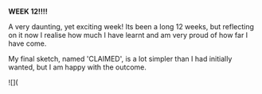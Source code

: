 **WEEK 12!!!!**

A very daunting, yet exciting week! Its been a long 12 weeks, but reflecting on it now I realise how much I have learnt and am very proud of how far I have come. 

My final sketch, named 'CLAIMED', is a lot simpler than I had initially wanted, but I am happy with the outcome. 

![](



